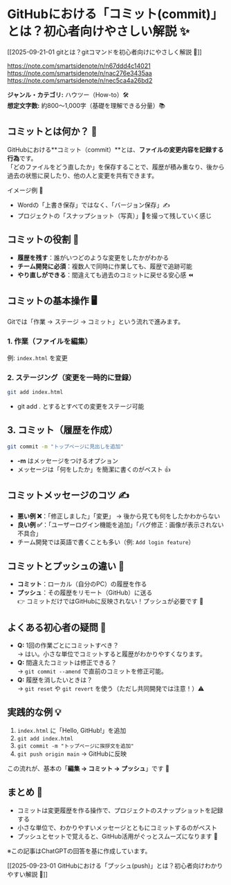 # GitHubにおける「コミット(commit)」とは？初心者向けやさしい解説 ✨

[[2025-09-21-01 gitとは？gitコマンドを初心者向けにやさしく解説 🌱]]

https://note.com/smartsidenote/n/n67ddd4c14021
https://note.com/smartsidenote/n/nac276e3435aa
https://note.com/smartsidenote/n/nec5ca4a26bd2

**ジャンル・カテゴリ:** ハウツー（How-to）🛠️  
**想定文字数:** 約800〜1,000字（基礎を理解できる分量）📚

## コミットとは何か？ 🤔
GitHubにおける**コミット（commit）**とは、**ファイルの変更内容を記録する行為**です。  
「どのファイルをどう直したか」を保存することで、履歴が積み重なり、後から過去の状態に戻したり、他の人と変更を共有できます。  

イメージ例 📖  
- Wordの「上書き保存」ではなく、「バージョン保存」✍️  
- プロジェクトの「スナップショット（写真）」📸を撮って残していく感じ  

## コミットの役割 🌟
- **履歴を残す**：誰がいつどのような変更をしたかがわかる  
- **チーム開発に必須**：複数人で同時に作業しても、履歴で追跡可能  
- **やり直しができる**：間違えても過去のコミットに戻せる安心感 ⏪  

## コミットの基本操作 🖥️
Gitでは「作業 → ステージ → コミット」という流れで進みます。

### 1. 作業（ファイルを編集）
例: `index.html` を変更

### 2. ステージング（変更を一時的に登録）
```bash
git add index.html
```
- git add . とするとすべての変更をステージ可能

## 3. コミット（履歴を作成）
```bash
git commit -m "トップページに見出しを追加"
```

- **-m** はメッセージをつけるオプション  
- メッセージは「何をしたか」を簡潔に書くのがベスト 👍

## コミットメッセージのコツ ✍️
- **悪い例 ❌**：「修正しました」「変更」 → 後から見ても何をしたかわからない  
- **良い例 ✅**：「ユーザーログイン機能を追加」「バグ修正：画像が表示されない不具合」  
- チーム開発では英語で書くことも多い（例: `Add login feature`）

## コミットとプッシュの違い 🔄
- **コミット**：ローカル（自分のPC）の履歴を作る  
- **プッシュ**：その履歴をリモート（GitHub）に送る  
👉 コミットだけではGitHubに反映されない！プッシュが必要です 🚀

## よくある初心者の疑問 🤔
- **Q:** 1回の作業ごとにコミットすべき？  
  → はい。小さな単位でコミットすると履歴がわかりやすくなります。  
- **Q:** 間違えたコミットは修正できる？  
  → `git commit --amend` で直前のコミットを修正可能。  
- **Q:** 履歴を消したいときは？  
  → `git reset` や `git revert` を使う（ただし共同開発では注意！）⚠️

## 実践的な例 💡
1. `index.html` に「Hello, GitHub!」を追加  
2. `git add index.html`  
3. `git commit -m "トップページに挨拶文を追加"`  
4. `git push origin main` → GitHubに反映  

この流れが、基本の「**編集 → コミット → プッシュ**」です 🔁

## まとめ 🎯
- コミットは変更履歴を作る操作で、プロジェクトのスナップショットを記録する  
- 小さな単位で、わかりやすいメッセージとともにコミットするのがベスト  
- プッシュとセットで覚えると、GitHub活用がぐっとスムーズになります 🚀  

※この記事はChatGPTの回答を基に作成しています。

[[2025-09-23-01 GitHubにおける「プッシュ(push)」とは？初心者向けわかりやすい解説 🔁]]
